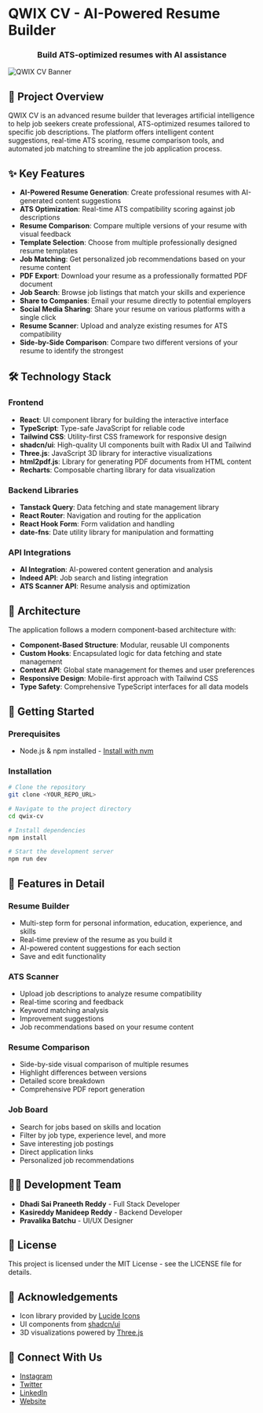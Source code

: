 
# QWIX CV - AI-Powered Resume Builder

<div align="center">
  <h3>Build ATS-optimized resumes with AI assistance</h3>
</div>

![QWIX CV Banner](public/lovable-uploads/2c71e71a-b95f-42ce-bde4-ffce5bf3ec57.png)

## 🚀 Project Overview

QWIX CV is an advanced resume builder that leverages artificial intelligence to help job seekers create professional, ATS-optimized resumes tailored to specific job descriptions. The platform offers intelligent content suggestions, real-time ATS scoring, resume comparison tools, and automated job matching to streamline the job application process.

## ✨ Key Features

- **AI-Powered Resume Generation**: Create professional resumes with AI-generated content suggestions
- **ATS Optimization**: Real-time ATS compatibility scoring against job descriptions
- **Resume Comparison**: Compare multiple versions of your resume with visual feedback
- **Template Selection**: Choose from multiple professionally designed resume templates
- **Job Matching**: Get personalized job recommendations based on your resume content
- **PDF Export**: Download your resume as a professionally formatted PDF document
- **Job Search**: Browse job listings that match your skills and experience
- **Share to Companies**: Email your resume directly to potential employers
- **Social Media Sharing**: Share your resume on various platforms with a single click
- **Resume Scanner**: Upload and analyze existing resumes for ATS compatibility
- **Side-by-Side Comparison**: Compare two different versions of your resume to identify the strongest

## 🛠️ Technology Stack

### Frontend
- **React**: UI component library for building the interactive interface
- **TypeScript**: Type-safe JavaScript for reliable code
- **Tailwind CSS**: Utility-first CSS framework for responsive design
- **shadcn/ui**: High-quality UI components built with Radix UI and Tailwind
- **Three.js**: JavaScript 3D library for interactive visualizations
- **html2pdf.js**: Library for generating PDF documents from HTML content
- **Recharts**: Composable charting library for data visualization

### Backend Libraries
- **Tanstack Query**: Data fetching and state management library
- **React Router**: Navigation and routing for the application
- **React Hook Form**: Form validation and handling
- **date-fns**: Date utility library for manipulation and formatting

### API Integrations
- **AI Integration**: AI-powered content generation and analysis
- **Indeed API**: Job search and listing integration
- **ATS Scanner API**: Resume analysis and optimization

## 📐 Architecture

The application follows a modern component-based architecture with:

- **Component-Based Structure**: Modular, reusable UI components
- **Custom Hooks**: Encapsulated logic for data fetching and state management
- **Context API**: Global state management for themes and user preferences
- **Responsive Design**: Mobile-first approach with Tailwind CSS
- **Type Safety**: Comprehensive TypeScript interfaces for all data models

## 🚀 Getting Started

### Prerequisites
- Node.js & npm installed - [Install with nvm](https://github.com/nvm-sh/nvm#installing-and-updating)

### Installation

```sh
# Clone the repository
git clone <YOUR_REPO_URL>

# Navigate to the project directory
cd qwix-cv

# Install dependencies
npm install

# Start the development server
npm run dev
```

## 📱 Features in Detail

### Resume Builder
- Multi-step form for personal information, education, experience, and skills
- Real-time preview of the resume as you build it
- AI-powered content suggestions for each section
- Save and edit functionality

### ATS Scanner
- Upload job descriptions to analyze resume compatibility
- Real-time scoring and feedback
- Keyword matching analysis
- Improvement suggestions
- Job recommendations based on your resume content

### Resume Comparison
- Side-by-side visual comparison of multiple resumes
- Highlight differences between versions
- Detailed score breakdown
- Comprehensive PDF report generation

### Job Board
- Search for jobs based on skills and location
- Filter by job type, experience level, and more
- Save interesting job postings
- Direct application links
- Personalized job recommendations

## 👨‍💻 Development Team

- **Dhadi Sai Praneeth Reddy** - Full Stack Developer
- **Kasireddy Manideep Reddy** - Backend Developer
- **Pravalika Batchu** - UI/UX Designer

## 📄 License

This project is licensed under the MIT License - see the LICENSE file for details.

## 🙏 Acknowledgements

- Icon library provided by [Lucide Icons](https://lucide.dev/)
- UI components from [shadcn/ui](https://ui.shadcn.com/)
- 3D visualizations powered by [Three.js](https://threejs.org/)

## 🔗 Connect With Us

- [Instagram](https://instagram.com/qwikzen_india)
- [Twitter](https://twitter.com/dspraneeth07)
- [LinkedIn](https://www.linkedin.com/company/qwikzen)
- [Website](https://qwikzen.netlify.app)
